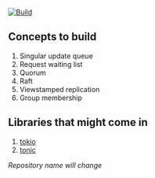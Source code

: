 [![Build](https://github.com/SarthakMakhija/raft/actions/workflows/build.yml/badge.svg?branch=main)](https://github.com/SarthakMakhija/raft/actions/workflows/build.yml)

## Concepts to build
1. Singular update queue
2. Request waiting list
3. Quorum
4. Raft
5. Viewstamped replication
6. Group membership

## Libraries that might come in
1. [tokio](https://tokio.rs/)
2. [tonic](https://github.com/hyperium/tonic)

*Repository name will change*
